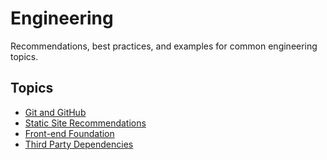 # Engineering

Recommendations, best practices, and examples for common engineering topics.

## Topics

- [Git and GitHub](git-and-github.md)
- [Static Site Recommendations](static-sites-recommendation.md)
- [Front-end Foundation](front-end-foundation.md)
- [Third Party Dependencies](third-pary-dependencies.md)
